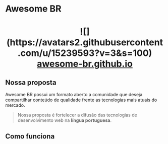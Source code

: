 
# Awesome BR
<h1 align="center">
![](https://avatars2.githubusercontent.com/u/15239593?v=3&s=100)
<br/>
<a href="awesome-br.github.io" target="_blank">awesome-br.github.io</a>
</center>



## Nossa proposta

Awesome BR possui um formato aberto a comunidade que deseja compartilhar conteúdo de qualidade frente as tecnologias mais atuais do mercado. 

>Nossa proposta é fortelecer a difusão das tecnologias de desenvolvimento web na **língua portuguesa**. 

## Como funciona


